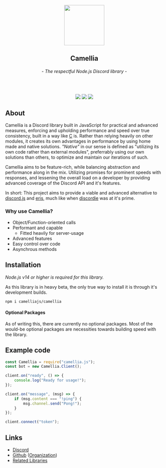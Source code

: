 <br>
<div align="center">
    <img src="https://github.com/camelliajs/camellia/blob/master/icons/camellia.png?raw=true" height="128" width="128"/>
    <h2>Camellia</h2>
    <h6><i>- The respectful Node.js Discord library -</i></h6>
    <br>
    <p>
        <a href="https://discord.gg/CBNJ9ww"><img src="https://discord.com/api/guilds/729270022270353419/embed.png"></a>
        <a href="npmjs.com/package/camellia.js"><img src="https://img.shields.io/npm/dm/camellia.js"></a>
        <a href="https://github.com/camelliajs/camellia"><img src="https://img.shields.io/github/package-json/v/camelliajs/camellia"></a>
    </p>
</div>

## About
Camellia is a Discord library built in JavaScript for practical and advanced measures, enforcing and upholding performance and speed over true consistency, built in a way like [C](https://en.wikipedia.org/wiki/C_(programming_language)) is. Rather than relying heavily on other modules, it creates its own advantages in performance by using home made and native solutions. *"Native"* in our sense is defined as "utilizing its own code rather than external modules", preferrably using our own solutions than others, to optimize and maintain our iterations of such.

Camellia aims to be feature-rich, while balancing abstraction and performance along in the mix. Utilizing promises for prominent speeds with responses, and lessening the overall load on a developer by providing advanced coverage of the Discord API and it's features.

In short: This project aims to provide a viable and advanced alternative to [discord.js](https://github.com/discordjs/discord.js) and [eris](https://github.com/abalabahaha/eris), much like when [discordie](https://github.com/qeled/discordie) was at it's prime.

### Why use Camellia?
- Object/Function-oriented calls
- Performant and capable
    - Fitted heavily for server-usage
- Advanced features
- Easy control over code
- Asynchrous methods

## Installation
*Node.js v14 or higher is required for this library.*

As this library is in heavy beta, the only true way to install it is through it's development builds.
```
npm i camelliajs/camellia
```
#### Optional Packages
As of writing this, there are currently no optional packages. Most of the would-be optional packages are necessities towards building speed with the library.

## Example code
```js
const Camellia = require("camellia.js");
const bot = new Camellia.Client();

client.on("ready", () => {
    console.log("Ready for usage!");
});

client.on("message", (msg) => {
    if (msg.content === "!ping") {
        msg.channel.send("Pong!");
    }
});

client.connect("token");
```

## Links
* [Discord](https://discord.gg/CBNJ9ww)
* [Github](https://github.com/camelliajs/camellia) ([Organization](https://github.com/camelliajs))
* [Related Libraries](http://discordapi.com/unofficial/libs.html)